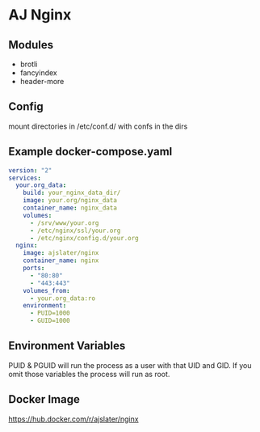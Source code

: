 # AJ Nginx

## Modules

- brotli
- fancyindex
- header-more

## Config

mount directories in /etc/conf.d/ with confs in the dirs

## Example docker-compose.yaml

```yaml
version: "2"
services:
  your.org_data:
    build: your_nginx_data_dir/
    image: your.org/nginx_data
    container_name: nginx_data
    volumes:
      - /srv/www/your.org
      - /etc/nginx/ssl/your.org
      - /etc/nginx/config.d/your.org
  nginx:
    image: ajslater/nginx
    container_name: nginx
    ports:
      - "80:80"
      - "443:443"
    volumes_from:
      - your.org_data:ro
    environment:
      - PUID=1000
      - GUID=1000
```

## Environment Variables

PUID & PGUID will run the process as a user with that UID and GID. If you omit those variables the process will run as root.

## Docker Image

https://hub.docker.com/r/ajslater/nginx
